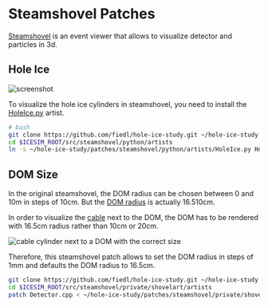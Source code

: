 # Steamshovel Patches

[Steamshovel](http://software.icecube.wisc.edu/documentation/projects/steamshovel/index.html) is an event viewer that allows to visualize detector and particles in 3d.

## Hole Ice

![screenshot](https://user-images.githubusercontent.com/1679688/36309924-ab95da0c-1326-11e8-9fa5-1664dfb1678d.png)

To visualize the hole ice cylinders in steamshovel, you need to install the [HoleIce.py](python/artists/HoleIce.py) artist.

```bash
# bash
git clone https://github.com/fiedl/hole-ice-study.git ~/hole-ice-study
cd $ICESIM_ROOT/src/steamshovel/python/artists
ln -s ~/hole-ice-study/patches/steamshovel/python/artists/HoleIce.py HoleIce.py
```

## DOM Size

In the original steamshovel, the DOM radius can be chosen between 0 and 10m in steps of 10cm. But the [DOM radius](https://github.com/claudiok/clsim/blob/2faabe78762065ee5ed268c8258e77cec95a97b9/private/clsim/tabulator/I3CLSimStepToTableConverter.cxx#L181) is actually 16.510cm.

In order to visualize the [cable](https://github.com/fiedl/hole-ice-study/issues/35) next to the DOM, the DOM has to be rendered with 16.5cm radius rather than 10cm or 20cm.

![cable cylinder next to a DOM with the correct size](https://user-images.githubusercontent.com/1679688/36310702-327e6960-1329-11e8-9e81-c92d9257447c.png)

Therefore, this steamshovel patch allows to set the DOM radius in steps of 1mm and defaults the DOM radius to 16.5cm.

```bash
git clone https://github.com/fiedl/hole-ice-study.git ~/hole-ice-study
cd $ICESIM_ROOT/src/steamshovel/private/shovelart/artists
patch Detector.cpp < ~/hole-ice-study/patches/steamshovel/private/shovelart/artists/Detector.cpp.patch
```
